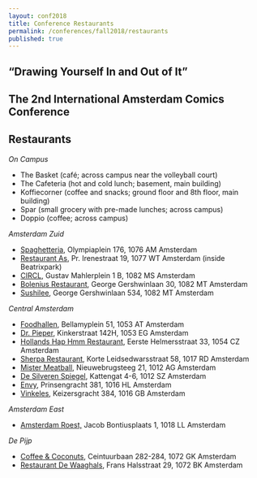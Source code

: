 ```yaml
---
layout: conf2018
title: Conference Restaurants
permalink: /conferences/fall2018/restaurants
published: true
---
```


## “Drawing Yourself In and Out of It”  
## The 2nd International Amsterdam Comics Conference


## __Restaurants__

_On Campus_

* The Basket (café; across campus near the volleyball court)
* The Cafeteria (hot and cold lunch; basement, main building)
* Koffiecorner (coffee and snacks; ground floor and 8th floor, main building)
* Spar (small grocery with pre-made lunches; across campus)
* Doppio (coffee; across campus)

_Amsterdam Zuid_

* [Spaghetteria](http://spaghetteria-pastabar.nl), Olympiaplein 176, 1076 AM Amsterdam
* [Restaurant As](http://restaurantas.nl), Pr. Irenestraat 19, 1077 WT Amsterdam (inside Beatrixpark)
* [CIRCL](http://circl.nl), Gustav Mahlerplein 1 B, 1082 MS Amsterdam
* [Bolenius Restaurant](http://bolenius-restaurant.nl), George Gershwinlaan 30, 1082 MT Amsterdam
* [Sushilee](http://sushilee.nl), George Gershwinlaan 534, 1082 MT Amsterdam

_Central Amsterdam_

* [Foodhallen](http://foodhallen.nl), Bellamyplein 51, 1053 AT Amsterdam
* [Dr. Pieper](http://drpieper.nl), Kinkerstraat 142H, 1053 EG Amsterdam
* [Hollands Hap Hmm Restaurant](http://hap-hmm.nl), Eerste Helmersstraat 33, 1054 CZ Amsterdam
* [Sherpa Restaurant](http://sherparestaurant.nl), Korte Leidsedwarsstraat 58, 1017 RD Amsterdam
* [Mister Meatball](http://mistermeatball.nl), Nieuwebrugsteeg 21, 1012 AG Amsterdam
* [De Silveren Spiegel](http://desilverenspiegel.com), Kattengat 4-6, 1012 SZ Amsterdam
* [Envy](http://envy.nl), Prinsengracht 381, 1016 HL Amsterdam
* [Vinkeles](http://vinkeles.com), Keizersgracht 384, 1016 GB Amsterdam

_Amsterdam East_

* [Amsterdam Roest,](http://amsterdamroest.nl) Jacob Bontiusplaats 1, 1018 LL Amsterdam

_De Pijp_

* [Coffee & Coconuts](http://coffeeandcoconuts.com), Ceintuurbaan 282-284, 1072 GK Amsterdam
* [Restaurant De Waaghals](http://waaghals.nl), Frans Halsstraat 29, 1072 BK Amsterdam

